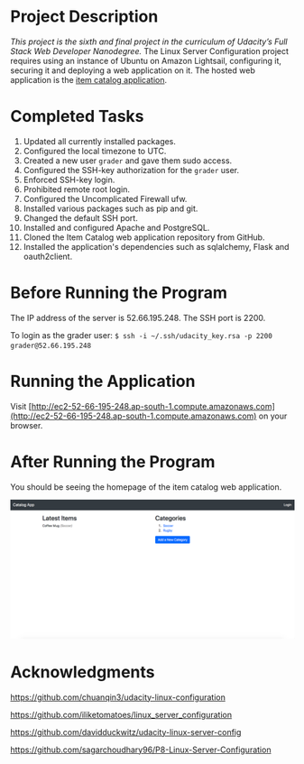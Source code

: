 # Project Description
_This project is the sixth and final project in the curriculum of Udacity’s Full Stack Web Developer Nanodegree._
The Linux Server Configuration project requires using an instance of Ubuntu on Amazon Lightsail, configuring it, securing it and deploying a web application on it. The hosted web application is the [item catalog application](https://github.com/dmahely/item-catalog).

# Completed Tasks
1. Updated all currently installed packages.
2. Configured the local timezone to UTC.
3. Created a new user `grader` and gave them sudo access. 
4. Configured the SSH-key authorization for the `grader` user.
5. Enforced SSH-key login.
6. Prohibited remote root login.
7. Configured the Uncomplicated Firewall ufw.
8. Installed various packages such as pip and git.
9. Changed the default SSH port.
10. Installed and configured Apache and PostgreSQL.
11. Cloned the Item Catalog web application repository from GitHub. 
12. Installed the application's dependencies such as sqlalchemy, Flask and oauth2client.

# Before Running the Program
The IP address of the server is 52.66.195.248. The SSH port is 2200.

To login as the grader user: `$ ssh -i ~/.ssh/udacity_key.rsa -p 2200 grader@52.66.195.248`

# Running the Application
Visit [http://ec2-52-66-195-248.ap-south-1.compute.amazonaws.com](http://ec2-52-66-195-248.ap-south-1.compute.amazonaws.com) on your browser.

# After Running the Program
You should be seeing the homepage of the item catalog web application.

![Homepage of Item Catalog Application](img/homepage.png?raw=true)

# Acknowledgments
https://github.com/chuanqin3/udacity-linux-configuration

https://github.com/iliketomatoes/linux_server_configuration

https://github.com/davidduckwitz/udacity-linux-server-config

https://github.com/sagarchoudhary96/P8-Linux-Server-Configuration
